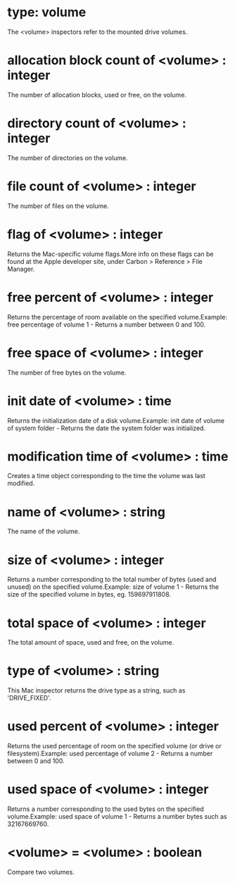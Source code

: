 # type: volume

The &lt;volume&gt; inspectors refer to the mounted drive volumes.

# allocation block count of &lt;volume&gt; : integer

The number of allocation blocks, used or free, on the volume.

# directory count of &lt;volume&gt; : integer

The number of directories on the volume.

# file count of &lt;volume&gt; : integer

The number of files on the volume.

# flag of &lt;volume&gt; : integer

Returns the Mac-specific volume flags.More info on these flags can be found at the Apple developer site, under Carbon &gt; Reference &gt; File Manager.

# free percent of &lt;volume&gt; : integer

Returns the percentage of room available on the specified volume.Example: free percentage of volume 1  - Returns a number between 0 and 100.

# free space of &lt;volume&gt; : integer

The number of free bytes on the volume.

# init date of &lt;volume&gt; : time

Returns the initialization date of a disk volume.Example: init date of volume of system folder - Returns the date the system folder was initialized.

# modification time of &lt;volume&gt; : time

Creates a time object corresponding to the time the volume was last modified.

# name of &lt;volume&gt; : string

The name of the volume.

# size of &lt;volume&gt; : integer

Returns a number corresponding to the total number of bytes (used and unused) on the specified volume.Example: size of volume 1 - Returns the size of the specified volume in bytes, eg. 159697911808.

# total space of &lt;volume&gt; : integer

The total amount of space, used and free, on the volume.

# type of &lt;volume&gt; : string

This Mac inspector returns the drive type as a string, such as &#39;DRIVE_FIXED&#39;.

# used percent of &lt;volume&gt; : integer

Returns the used percentage of room on the specified volume (or drive or filesystem).Example: used percentage of volume 2 - Returns a number between 0 and 100.

# used space of &lt;volume&gt; : integer

Returns a number corresponding to the used bytes on the specified volume.Example: used space of volume 1 - Returns a number bytes such as 32167669760.

# &lt;volume&gt; = &lt;volume&gt; : boolean

Compare two volumes.
